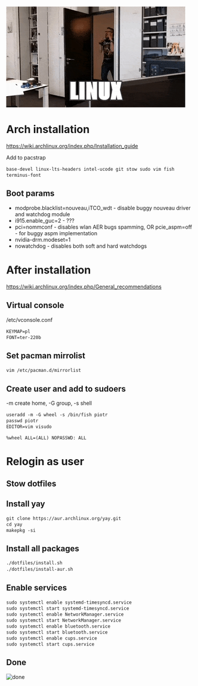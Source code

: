 ![Linux](__docs/img/linux.gif)

# Arch installation
https://wiki.archlinux.org/index.php/Installation_guide

Add to pacstrap
```
base-devel linux-lts-headers intel-ucode git stow sudo vim fish terminus-font
```

## Boot params
- modprobe.blacklist=nouveau,iTCO_wdt - disable buggy nouveau driver and watchdog module
- i915.enable_guc=2 - ???
- pci=nommconf - disables wlan AER bugs spamming, OR pcie_aspm=off - for buggy aspm implementation
- nvidia-drm.modeset=1
- nowatchdog - disables both soft and hard watchdogs



# After installation
https://wiki.archlinux.org/index.php/General_recommendations

## Virtual console
/etc/vconsole.conf
```
KEYMAP=pl
FONT=ter-220b
```

## Set pacman mirrolist
`vim /etc/pacman.d/mirrorlist`

## Create user and add to sudoers
-m create home, -G group, -s shell
```
useradd -m -G wheel -s /bin/fish piotr
passwd piotr
EDITOR=vim visudo
```

```
%wheel ALL=(ALL) NOPASSWD: ALL
```



# Relogin as user

## Stow dotfiles

## Install yay
```
git clone https://aur.archlinux.org/yay.git
cd yay
makepkg -si
```

## Install all packages

```sh
./dotfiles/install.sh
./dotfiles/install-aur.sh
```

## Enable services

```
sudo systemctl enable systemd-timesyncd.service
sudo systemctl start systemd-timesyncd.service
sudo systemctl enable NetworkManager.service
sudo systemctl start NetworkManager.service
sudo systemctl enable bluetooth.service
sudo systemctl start bluetooth.service
sudo systemctl enable cups.service
sudo systemctl start cups.service
```

## Done
![done](img/monkey.gif)

